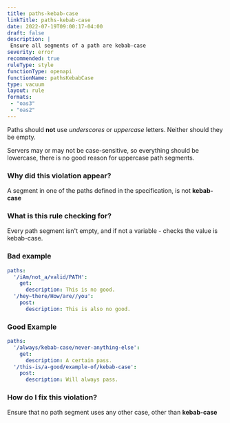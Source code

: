 ```yaml
---
title: paths-kebab-case
linkTitle: paths-kebab-case
date: 2022-07-19T09:00:17-04:00
draft: false
description: |
 Ensure all segments of a path are kebab-case
severity: error
recommended: true
ruleType: style
functionType: openapi
functionName: pathsKebabCase
type: vacuum
layout: rule
formats:
 - "oas3"
 - "oas2"
---
```


Paths should **not** use _underscores_ or _uppercase_ letters. Neither should they be empty.

Servers may or may not be case-sensitive, so everything should be lowercase, there is no good reason for uppercase 
path segments. 

### Why did this violation appear?
A segment in one of the paths defined in the specification, is not **kebab-case**

### What is this rule checking for?

Every path segment isn't empty, and if not a variable - checks the value is kebab-case.

### Bad example

```yaml
paths: 
  '/iAm/not_a/valid/PATH':
    get:
      description: This is no good.
  '/hey~there/How/are//you':
    post:
      description: This is also no good.
```

### Good Example

```yaml
paths: 
  '/always/kebab-case/never-anything-else':
    get:
      description: A certain pass.
  '/this-is/a-good/example-of/kebab-case':
    post:
      description: Will always pass.
```

### How do I fix this violation?

Ensure that no path segment uses any other case, other than **kebab-case**